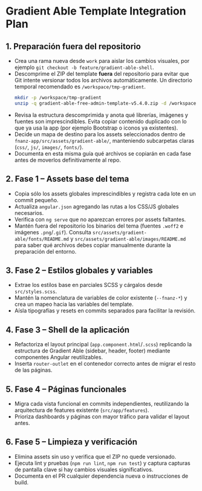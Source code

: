 # Gradient Able Template Integration Plan

## 1. Preparación fuera del repositorio
- Crea una rama nueva desde `work` para aislar los cambios visuales, por ejemplo `git checkout -b feature/gradient-able-shell`.
- Descomprime el ZIP del template **fuera** del repositorio para evitar que Git intente versionar todos los archivos automáticamente. Un directorio temporal recomendado es `/workspace/tmp-gradient`.
  ```bash
  mkdir -p /workspace/tmp-gradient
  unzip -q gradient-able-free-admin-template-v5.4.0.zip -d /workspace/tmp-gradient
  ```
- Revisa la estructura descomprimida y anota qué librerías, imágenes y fuentes son imprescindibles. Evita copiar contenido duplicado con lo que ya usa la app (por ejemplo Bootstrap o iconos ya existentes).
- Decide un mapa de destino para los assets seleccionados dentro de `fnanz-app/src/assets/gradient-able/`, manteniendo subcarpetas claras (`css/`, `js/`, `images/`, `fonts/`).
- Documenta en esta misma guía qué archivos se copiarán en cada fase antes de moverlos definitivamente al repo.

## 2. Fase 1 – Assets base del tema
- Copia sólo los assets globales imprescindibles y registra cada lote en un commit pequeño.
- Actualiza `angular.json` agregando las rutas a los CSS/JS globales necesarios.
- Verifica con `ng serve` que no aparezcan errores por assets faltantes.
- Mantén fuera del repositorio los binarios del tema (fuentes `.woff2` e imágenes `.png`/`.gif`). Consulta `src/assets/gradient-able/fonts/README.md`
  y `src/assets/gradient-able/images/README.md` para saber qué archivos debes copiar manualmente durante la preparación del entorno.

## 3. Fase 2 – Estilos globales y variables
- Extrae los estilos base en parciales SCSS y cárgalos desde `src/styles.scss`.
- Mantén la nomenclatura de variables de color existente (`--fnanz-*`) y crea un mapeo hacia las variables del template.
- Aísla tipografías y resets en commits separados para facilitar la revisión.

## 4. Fase 3 – Shell de la aplicación
- Refactoriza el layout principal (`app.component.html`/`.scss`) replicando la estructura de Gradient Able (sidebar, header, footer) mediante componentes Angular reutilizables.
- Inserta `router-outlet` en el contenedor correcto antes de migrar el resto de las páginas.

## 5. Fase 4 – Páginas funcionales
- Migra cada vista funcional en commits independientes, reutilizando la arquitectura de features existente (`src/app/features`).
- Prioriza dashboards y páginas con mayor tráfico para validar el layout antes.

## 6. Fase 5 – Limpieza y verificación
- Elimina assets sin uso y verifica que el ZIP no quede versionado.
- Ejecuta lint y pruebas (`npm run lint`, `npm run test`) y captura capturas de pantalla clave si hay cambios visuales significativos.
- Documenta en el PR cualquier dependencia nueva o instrucciones de build.
